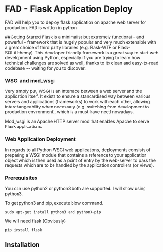 # FAD - Flask Application Deploy
FAD will help you to deploy flask application on apache web server for production.
FAD is written in python

##Getting Started
Flask is a minimalist but extremely functional - and powerful - framework that is hugely popular and 
very much extensible with a great choice of third party libraries (e.g. Flask-WTF or Flask-SQLAlchemy). 
This developer friendly framework is a great way to start web development using Python, 
especially if you are trying to learn how technical challenges are solved as well, 
thanks to its clean and easy-to-read codebase -- waiting for you to discover.

### WSGI and mod_wsgi
Very simply put, WSGI is an interface between a web server and the application itself. 
It exists to ensure a standardised way between various servers and applications (frameworks) to work with each other, 
allowing interchangeability when necessary (e.g. switching from development to production environment), 
which is a must-have need nowadays.

Mod_wsgi is an Apache HTTP server mod that enables Apache to serve Flask applications.

### Web Application Deployment
In regards to all Python WSGI web applications, 
deployments consists of preparing a WSGI module that contains a reference to your application object which is then 
used as a point of entry by the web-server to pass the requests which are to be handled by the application controllers (or views).


### Prerequisites
You can use python2 or python3 both are supported. I will show using python3.

To get python3 and pip, execute blow command.

```commandline
sudo apt-get install python3 and python3-pip 
```

We will need flask (Obviously)
```commandline
pip install flask
```

## Installation


